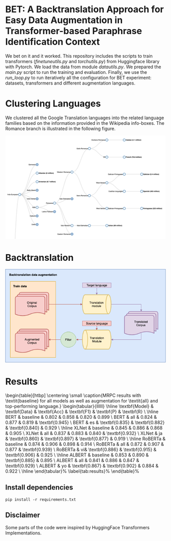 # BET: A Backtranslation Approach for Easy Data Augmentation in Transformer-based Paraphrase Identification Context

We bet on it and it worked. This repository includes the scripts to train transformers (_finetuneutils.py_ and _torchutils.py_) from Huggingface library with Pytorch.
We load the data from module _datautils.py_. We prepared the _main.py_ script to run the training and evaluation.
Finally, we use the _run_loop.py_ to run iteratively all the configuration for BET experiment:
datasets, transformers and different augmentation languages.

# Clustering Languages 

We clustered all the Google Translation languages into the related language families based on the information provided in the Wikipedia info-boxes. The Romance branch is illustrated in the following figure.

![Romance Languages](img/language_family_tree.png) 


# Backtranslation
![backtranslation data augmentation scheme](img/aug_data.png) 


# Results

\begin{table}[htbp]
  \centering
  \small
  \caption{MRPC results with \textit{baseline} for all models as well as augmentation for \textit{all} and top-performing language.}
    \begin{tabular}{llllll}
    \hline
    \textbf{Model} & \textbf{Data} & \textbf{Acc} & \textbf{F1} & \textbf{P} & \textbf{R} \\
    \hline
   BERT & baseline & 0.802 & 0.858 & 0.820  & 0.899 \\
   BERT & all & 0.824 & 0.877 & 0.819 & \textbf{0.945} \\
   BERT & es & \textbf{0.835} & \textbf{0.882} & \textbf{0.840} & 0.929 \\
    \hline
    XLNet & baseline & 0.845 & 0.886 & 0.868 & 0.905 \\
    XLNet & all & 0.837 & 0.883 & 0.840 & \textbf{0.932} \\
    XLNet & ja & \textbf{0.860} & \textbf{0.897} & \textbf{0.877} & 0.919 \\
    \hline
    RoBERTa & baseline & 0.874 & 0.906 & 0.898 & 0.914 \\
    RoBERTa & all & 0.872 & 0.907 & 0.877 & \textbf{0.939} \\
    RoBERTa & vi& \textbf{0.886} & \textbf{0.915} & \textbf{0.906} & 0.925 \\
    \hline
    ALBERT & baseline & 0.853 & 0.890 & \textbf{0.885} & 0.895 \\
    ALBERT & all & 0.841 & 0.886 & 0.847 & \textbf{0.929} \\
    ALBERT & yo & \textbf{0.867} & \textbf{0.902} & 0.884 & 0.922 \\
    \hline
    \end{tabular}%
  \label{tab:results}%
\end{table}%



## Install dependencies

    pip install -r requirements.txt

## Disclaimer

Some parts of the code were inspired by HuggingFace Transformers Implementations.
